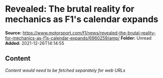 # Revealed: The brutal reality for mechanics as F1's calendar expands

**Source:** https://www.motorsport.com/f1/news/revealed-the-brutal-reality-for-mechanics-as-f1s-calendar-expands/6960259/amp/
**Folder:** Unread
**Added:** 2021-12-26T14:14:55




## Content
*Content would need to be fetched separately for web URLs*
